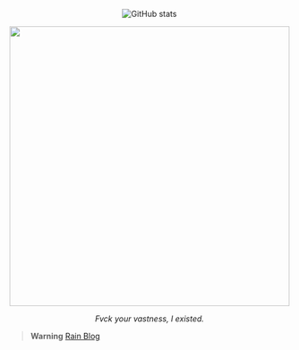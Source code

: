 <div align="center">
  
  ![GitHub stats](https://github-readme-stats.vercel.app/api?username=echometerain&show_icons=true&theme=ayu-mirage&bg_color=0,e21443,704e95)

  <img src="https://media.discordapp.net/attachments/692515173835210752/1142443867606614016/photo-1534796636912-3b95b3ab5986.png?width=970&height=646" width="500" />

  *Fvck your vastness, I existed.*
  
</div>

> **Warning**
> [Rain Blog](https://echometerain.github.io/)
